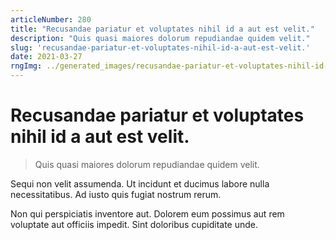 ```yaml
---
articleNumber: 280
title: "Recusandae pariatur et voluptates nihil id a aut est velit."
description: "Quis quasi maiores dolorum repudiandae quidem velit."
slug: 'recusandae-pariatur-et-voluptates-nihil-id-a-aut-est-velit.'
date: 2021-03-27
rngImg: ../generated_images/recusandae-pariatur-et-voluptates-nihil-id-a-aut-est-velit..jpg
---
```


# Recusandae pariatur et voluptates nihil id a aut est velit.

> Quis quasi maiores dolorum repudiandae quidem velit.

Sequi non velit assumenda. Ut incidunt et ducimus labore nulla necessitatibus. Ad iusto quis fugiat nostrum rerum.
 Non qui perspiciatis inventore aut. Dolorem eum possimus aut rem voluptate aut officiis impedit. Sint doloribus cupiditate unde.
